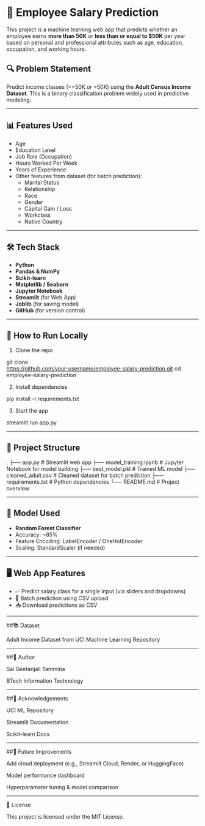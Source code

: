 # 🧠 Employee Salary Prediction

This project is a machine learning web app that predicts whether an employee earns **more than 50K** or **less than or equal to $50K** per year based on personal and professional attributes such as age, education, occupation, and working hours.

## 🔍 Problem Statement

Predict income classes (<=50K or >50K) using the **Adult Census Income Dataset**. This is a binary classification problem widely used in predictive modeling.

---

## 📊 Features Used

- Age  
- Education Level  
- Job Role (Occupation)  
- Hours Worked Per Week  
- Years of Experience  
- Other features from dataset (for batch prediction):  
  - Marital Status  
  - Relationship  
  - Race  
  - Gender  
  - Capital Gain / Loss  
  - Workclass  
  - Native Country  

---

## 🛠️ Tech Stack

- **Python**
- **Pandas & NumPy**
- **Scikit-learn**
- **Matplotlib / Seaborn**
- **Jupyter Notebook**
- **Streamlit** (for Web App)
- **Joblib** (for saving model)
- **GitHub** (for version control)

---

## 🚀 How to Run Locally

1. Clone the repo

git clone  
https://github.com/your-username/employee-salary-prediction.git cd employee-salary-prediction

2. Install dependencies

pip install -r requirements.txt

3. Start the app

streamlit run app.py

---

## 📂 Project Structure

. ├── app.py                    # Streamlit web app ├── model_training.ipynb     # Jupyter Notebook for model building ├── best_model.pkl           # Trained ML model ├── cleaned_adult.csv        # Cleaned dataset for batch prediction ├── requirements.txt         # Python dependencies └── README.md                # Project overview

---

## 🧪 Model Used

- **Random Forest Classifier**  
- Accuracy: ~85%  
- Feature Encoding: LabelEncoder / OneHotEncoder  
- Scaling: StandardScaler (if needed)

---

## 🖥️ Web App Features

- ✅ Predict salary class for a single input (via sliders and dropdowns)
- 📁 Batch prediction using CSV upload
- 📥 Download predictions as CSV

---

##📚 Dataset

Adult Income Dataset from UCI Machine Learning Repository



---
##👤 Author

Sai Geetanjali Tammina

BTech Information Technology


---

##🌟 Acknowledgements

UCI ML Repository

Streamlit Documentation

Scikit-learn Docs



---

##📌 Future Improvements

Add cloud deployment (e.g., Streamlit Cloud, Render, or HuggingFace)

Model performance dashboard

Hyperparameter tuning & model comparison



---

📄 License

This project is licensed under the MIT License.
